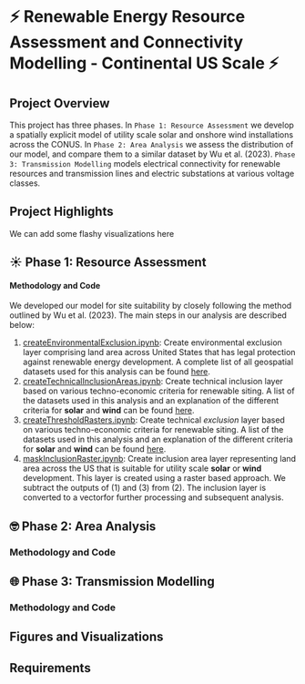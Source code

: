# ⚡ Renewable Energy Resource Assessment and Connectivity Modelling - Continental US Scale ⚡

## Project Overview
This project has three phases. In `Phase 1: Resource Assessment` we develop a spatially explicit model of utility scale solar and onshore wind installations across the CONUS. In `Phase 2: Area Analysis` we assess the distribution of our model, and compare them to a similar dataset by Wu et al. (2023). `Phase 3: Transmission Modelling` models electrical connectivity for renewable resources and transmission lines and electric substations at various voltage classes. 

## Project Highlights
We can add some flashy visualizations here

## ☀️ Phase 1: Resource Assessment  
#### Methodology and Code
We developed our model for site suitability by closely following the method outlined by Wu et al. (2023). The main steps in our analysis are described below:

1. [createEnvironmentalExclusion.ipynb](https://github.com/zrmondsc/ASSET_Development/blob/master/createEnvironmentalExclusion.ipynb): Create environmental exclusion layer  comprising land area across United States that has legal protection against renewable energy development. A complete list of all geospatial datasets used for this analysis can be found [here](https://github.com/zrmondsc/ASSET_Development/blob/master/SupplementaryTables/EnvironmentalExclusionDatasets.xlsx).
2. [createTechnicalInclusionAreas.ipynb](https://github.com/zrmondsc/ASSET_Development/blob/master/createTechnicalInclusionAreas.ipynb): Create technical inclusion layer based on various techno-economic criteria for renewable siting. A list of the datasets used in this analysis and an explanation of the different criteria for **solar** and **wind** can be found [here](https://github.com/zrmondsc/ASSET_Development/blob/master/SupplementaryTables/TechnoEconomicInclusionDatasets.xlsx). 
3. [createThresholdRasters.ipynb](https://github.com/zrmondsc/ASSET_Development/blob/master/createThresholdRasters.ipynb): Create technical *exclusion* layer based on various techno-economic criteria for renewable siting. A list of the datasets used in this analysis and an explanation of the different criteria for **solar** and **wind** can be found [here](https://github.com/zrmondsc/ASSET_Development/blob/master/SupplementaryTables/TechnoEconomicExclusionDatasets.xlsx).
4. [maskInclusionRaster.ipynb](https://github.com/zrmondsc/ASSET_Development/blob/master/maskInclusionRaster.ipynb): Create inclusion area layer representing land area across the US that is suitable for utility scale **solar** or **wind** development. This layer is created using a raster based approach. We subtract the outputs of (1) and (3) from (2). The inclusion layer is converted to a vectorfor further processing and subsequent analysis. 

## 🤓 Phase 2: Area Analysis 
### Methodology and Code

## 🌐 Phase 3: Transmission Modelling 
### Methodology and Code

## Figures and Visualizations

## Requirements

  
